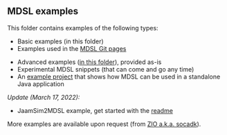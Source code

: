 ## MDSL examples

This folder contains examples of the following types:

* Basic examples (in this folder)
* Examples used in the [MDSL Git pages](https://microservice-api-patterns.github.io/MDSL-Specification/index)
<!-- * MDSL snippets used on the [MAP patterns website](https://microservice-api-patterns.org/) -->
* Advanced examples ([in this folder](examples-advanced)), provided as-is
* Experimental MDSL snippets (that can come and go any time)
* An [example project](./mdsl-standalone-example) that shows how MDSL can be used in a standalone Java application

*Update (March 17, 2022):* 

* JaamSim2MDSL example, get started with the [readme](examples-advanced/jaamsim-to-mdsl)

More examples are available upon request (from [ZIO a.k.a. socadk](https://ozimmer.ch/about/)).
